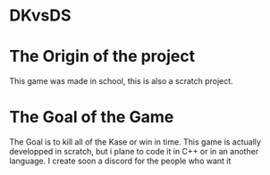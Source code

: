 # DKvsDS
# The Origin of the project
This game was made in school, this is also a scratch project.
# The Goal of the Game 
The Goal is to kill all of the Kase or win in time. This game is actually developped in scratch, but i plane to code it in C++ or in an another language.
I create soon a discord for the people who want it
